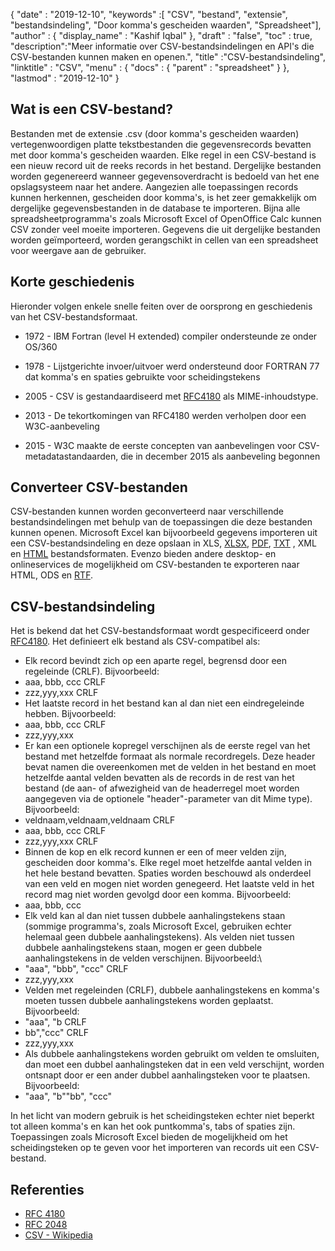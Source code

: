 {
  "date" : "2019-12-10",
  "keywords" :[ "CSV", "bestand", "extensie", "bestandsindeling", "Door komma's gescheiden waarden", "Spreadsheet"],
  "author" : {
    "display_name" : "Kashif Iqbal"
},
  "draft" : "false",
  "toc" : true,
  "description":"Meer informatie over CSV-bestandsindelingen en API's die CSV-bestanden kunnen maken en openen.",
  "title" :"CSV-bestandsindeling",
  "linktitle" : "CSV",
  "menu" : {
    "docs" : {
      "parent" : "spreadsheet"
}
},
  "lastmod" : "2019-12-10"
}

## Wat is een CSV-bestand?

Bestanden met de extensie .csv (door komma's gescheiden waarden) vertegenwoordigen platte tekstbestanden die gegevensrecords bevatten met door komma's gescheiden waarden. Elke regel in een CSV-bestand is een nieuw record uit de reeks records in het bestand. Dergelijke bestanden worden gegenereerd wanneer gegevensoverdracht is bedoeld van het ene opslagsysteem naar het andere. Aangezien alle toepassingen records kunnen herkennen, gescheiden door komma's, is het zeer gemakkelijk om dergelijke gegevensbestanden in de database te importeren. Bijna alle spreadsheetprogramma's zoals Microsoft Excel of OpenOffice Calc kunnen CSV zonder veel moeite importeren. Gegevens die uit dergelijke bestanden worden geïmporteerd, worden gerangschikt in cellen van een spreadsheet voor weergave aan de gebruiker.

## Korte geschiedenis ##

Hieronder volgen enkele snelle feiten over de oorsprong en geschiedenis van het CSV-bestandsformaat.

* 1972 - IBM Fortran (level H extended) compiler ondersteunde ze onder OS/360

* 1978 - Lijstgerichte invoer/uitvoer werd ondersteund door FORTRAN 77 dat komma's en spaties gebruikte voor scheidingstekens

* 2005 - CSV is gestandaardiseerd met [RFC4180](https://tools.ietf.org/html/rfc4180) als MIME-inhoudstype.

* 2013 - De tekortkomingen van RFC4180 werden verholpen door een W3C-aanbeveling

* 2015 - W3C maakte de eerste concepten van aanbevelingen voor CSV-metadatastandaarden, die in december 2015 als aanbeveling begonnen

## Converteer CSV-bestanden ##

CSV-bestanden kunnen worden geconverteerd naar verschillende bestandsindelingen met behulp van de toepassingen die deze bestanden kunnen openen. Microsoft Excel kan bijvoorbeeld gegevens importeren uit een CSV-bestandsindeling en deze opslaan in XLS, [XLSX](/nl/spreadsheet/xlsx/), [PDF](/nl/pdf/), [TXT](/nl/word-processing/txt/) , XML en [HTML](/nl/web/html/) bestandsformaten. Evenzo bieden andere desktop- en onlineservices de mogelijkheid om CSV-bestanden te exporteren naar HTML, ODS en [RTF](/nl/word-processing/rtf/).

## CSV-bestandsindeling ##

Het is bekend dat het CSV-bestandsformaat wordt gespecificeerd onder [RFC4180](https://tools.ietf.org/html/rfc4180). Het definieert elk bestand als CSV-compatibel als:

* Elk record bevindt zich op een aparte regel, begrensd door een regeleinde (CRLF). Bijvoorbeeld:
* aaa, bbb, ccc CRLF
* zzz,yyy,xxx CRLF
* Het laatste record in het bestand kan al dan niet een eindregeleinde hebben. Bijvoorbeeld:
* aaa, bbb, ccc CRLF
* zzz,yyy,xxx
* Er kan een optionele kopregel verschijnen als de eerste regel van het bestand met hetzelfde formaat als normale recordregels. Deze header bevat namen die overeenkomen met de velden in het bestand en moet hetzelfde aantal velden bevatten als de records in de rest van het bestand (de aan- of afwezigheid van de headerregel moet worden aangegeven via de optionele "header"-parameter van dit Mime type). Bijvoorbeeld:
* veldnaam,veldnaam,veldnaam CRLF
* aaa, bbb, ccc CRLF
* zzz,yyy,xxx CRLF
* ﻿Binnen de kop en elk record kunnen er een of meer velden zijn, gescheiden door komma's. Elke regel moet hetzelfde aantal velden in het hele bestand bevatten. Spaties worden beschouwd als onderdeel van een veld en mogen niet worden genegeerd. Het laatste veld in het record mag niet worden gevolgd door een komma. Bijvoorbeeld:
* aaa, bbb, ccc
* Elk veld kan al dan niet tussen dubbele aanhalingstekens staan (sommige programma's, zoals Microsoft Excel, gebruiken echter helemaal geen dubbele aanhalingstekens). Als velden niet tussen dubbele aanhalingstekens staan, mogen er geen dubbele aanhalingstekens in de velden verschijnen. Bijvoorbeeld:\
* "aaa", "bbb", "ccc" CRLF
* zzz,yyy,xxx
* Velden met regeleinden (CRLF), dubbele aanhalingstekens en komma's moeten tussen dubbele aanhalingstekens worden geplaatst. Bijvoorbeeld:
* "aaa", "b CRLF
* bb","ccc" CRLF
* zzz,yyy,xxx
* Als dubbele aanhalingstekens worden gebruikt om velden te omsluiten, dan moet een dubbel aanhalingsteken dat in een veld verschijnt, worden ontsnapt door er een ander dubbel aanhalingsteken voor te plaatsen. Bijvoorbeeld:
* "aaa", "b""bb", "ccc"

In het licht van modern gebruik is het scheidingsteken echter niet beperkt tot alleen komma's en kan het ook puntkomma's, tabs of spaties zijn. Toepassingen zoals Microsoft Excel bieden de mogelijkheid om het scheidingsteken op te geven voor het importeren van records uit een CSV-bestand.

## Referenties

* [RFC 4180](https://tools.ietf.org/html/rfc4180)
* [RFC 2048](https://tools.ietf.org/html/rfc2048)
* [CSV - Wikipedia](https://en.wikipedia.org/wiki/Comma-separated_values)

